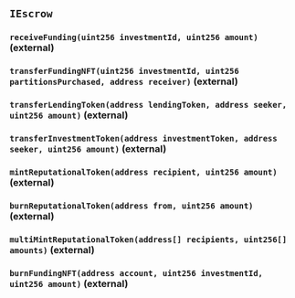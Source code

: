 ## `IEscrow`






### `receiveFunding(uint256 investmentId, uint256 amount)` (external)





### `transferFundingNFT(uint256 investmentId, uint256 partitionsPurchased, address receiver)` (external)





### `transferLendingToken(address lendingToken, address seeker, uint256 amount)` (external)





### `transferInvestmentToken(address investmentToken, address seeker, uint256 amount)` (external)





### `mintReputationalToken(address recipient, uint256 amount)` (external)





### `burnReputationalToken(address from, uint256 amount)` (external)





### `multiMintReputationalToken(address[] recipients, uint256[] amounts)` (external)





### `burnFundingNFT(address account, uint256 investmentId, uint256 amount)` (external)







